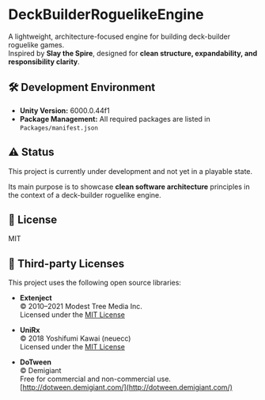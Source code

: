 # DeckBuilderRoguelikeEngine

A lightweight, architecture-focused engine for building deck-builder roguelike games.  
Inspired by **Slay the Spire**, designed for **clean structure, expandability, and responsibility clarity**.

## 🛠 Development Environment

- **Unity Version:** 6000.0.44f1
- **Package Management:** All required packages are listed in `Packages/manifest.json`

## ⚠️ Status

This project is currently under development and not yet in a playable state.

Its main purpose is to showcase **clean software architecture** principles in the context of a deck-builder roguelike engine.

## 📜 License

MIT

## 📄 Third-party Licenses

This project uses the following open source libraries:

- **Extenject**  
  © 2010–2021 Modest Tree Media Inc.  
  Licensed under the [MIT License](https://github.com/svermeulen/Extenject)

- **UniRx**  
  © 2018 Yoshifumi Kawai (neuecc)  
  Licensed under the [MIT License](https://github.com/neuecc/UniRx)

- **DoTween**  
  © Demigiant  
  Free for commercial and non-commercial use.  
  [http://dotween.demigiant.com/](http://dotween.demigiant.com/)
